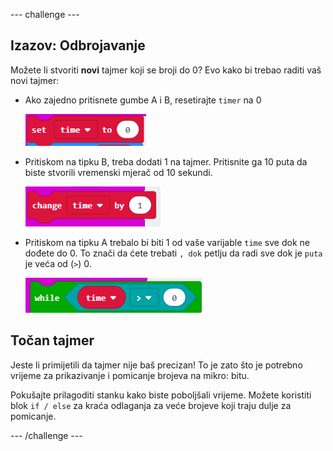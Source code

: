 \--- challenge \---

## Izazov: Odbrojavanje

Možete li stvoriti **novi** tajmer koji se broji do 0? Evo kako bi trebao raditi vaš novi tajmer:

+ Ako zajedno pritisnete gumbe A i B, resetirajte `timer` na 0
    
    ![screenshot](images/clock-challenge-1.png)

+ Pritiskom na tipku B, treba dodati 1 na tajmer. Pritisnite ga 10 puta da biste stvorili vremenski mjerač od 10 sekundi.
    
    ![screenshot](images/clock-challenge-2.png)

+ Pritiskom na tipku A trebalo bi biti 1 od vaše varijable `time` sve dok ne dođete do 0. To znači da ćete trebati `, dok` petlju da radi sve dok je `puta` je veća od (`>`) 0.
    
    ![screenshot](images/clock-challenge-3.png)

## Točan tajmer

Jeste li primijetili da tajmer nije baš precizan! To je zato što je potrebno vrijeme za prikazivanje i pomicanje brojeva na mikro: bitu.

Pokušajte prilagoditi stanku kako biste poboljšali vrijeme. Možete koristiti blok `if / else` za kraća odlaganja za veće brojeve koji traju dulje za pomicanje.

\--- /challenge \---